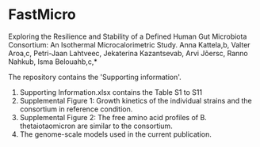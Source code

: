 # FastMicro
Exploring the Resilience and Stability of a Defined Human Gut Microbiota Consortium: An Isothermal Microcalorimetric Study.
Anna Kattela,b, Valter Aroa,c, Petri-Jaan Lahtveec, Jekaterina Kazantsevab, Arvi Jõersc, Ranno Nahkub, Isma Belouahb,c,*

The repository contains the 'Supporting information'. 
1. Supporting Information.xlsx contains the Table S1 to S11
2. Supplemental Figure 1: Growth kinetics of the individual strains and the consortium in reference condition.
3. Supplemental Figure 2: The free amino acid profiles of B. thetaiotaomicron are similar to the consortium.
4. The genome-scale models used in the current publication.
